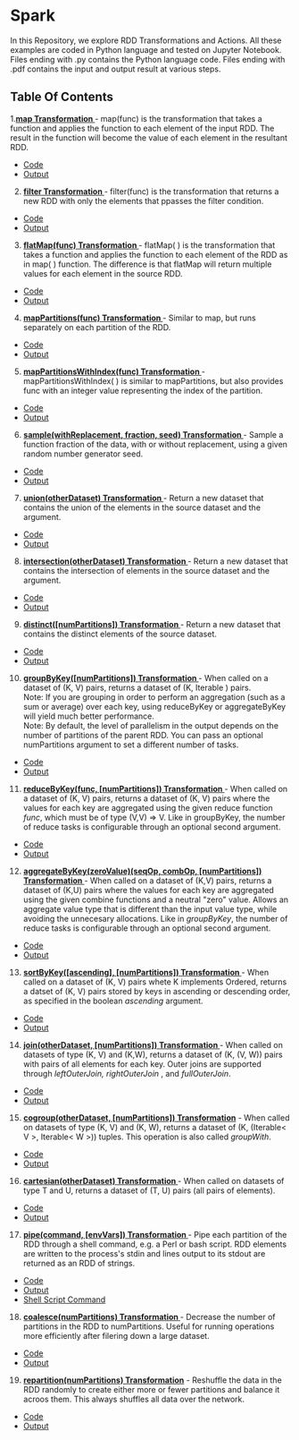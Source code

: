 # Spark

In this Repository, we explore RDD Transformations and Actions. All these examples are coded in Python language and tested on Jupyter Notebook. 
Files ending with .py contains the Python language code.
Files ending with .pdf contains the input and output result at various steps.

## Table Of Contents
 1.[<b>map Transformation </b>](https://github.com/vaishali-yasala/Spark/tree/main/rdd-map)-
 map(func) is the transformation that takes a function and applies the function to each element of the input RDD. The result in the function will become the value of each element in the resultant RDD.
 - [Code](https://github.com/vaishali-yasala/Spark/blob/main/rdd-map/rdd-map.py)
 - [Output](https://github.com/vaishali-yasala/Spark/blob/main/rdd-map/rdd-map.pdf)

 2. [<b>filter Transformation </b>](https://github.com/vaishali-yasala/Spark/tree/main/rdd-filter)-
filter(func) is the transformation that returns a new RDD with only the elements that ppasses the filter condition.
 - [Code](https://github.com/vaishali-yasala/Spark/blob/main/rdd-filter/rdd-filter.py)
 - [Output](https://github.com/vaishali-yasala/Spark/blob/main/rdd-filter/rdd-filter.pdf)

 3. [<b>flatMap(func) Transformation </b>](https://github.com/vaishali-yasala/Spark/tree/main/rdd-flatMap) -
 flatMap( ) is the transformation that takes a function and applies the function to each element of the RDD as in map( ) function. The difference is that flatMap will return multiple values for each element in the source RDD.
 - [Code](https://github.com/vaishali-yasala/Spark/blob/main/rdd-flatMap/rdd-flatMap.py)
 - [Output](https://github.com/vaishali-yasala/Spark/blob/main/rdd-flatMap/rdd-flatMap.pdf)

 4. [<b> mapPartitions(func) Transformation </b>](https://github.com/vaishali-yasala/Spark/tree/main/rdd-mapPartitions) -
 Similar to map, but runs separately on each partition of the RDD.
 - [Code](https://github.com/vaishali-yasala/Spark/blob/main/rdd-mapPartitions/rdd-mapPartitions.py)
 - [Output](https://github.com/vaishali-yasala/Spark/blob/main/rdd-mapPartitions/rdd-mapPartitions.pdf)

 5. [<b> mapPartitionsWithIndex(func) Transformation </b>](https://github.com/vaishali-yasala/Spark/tree/main/rdd-mapPartitionsWithIndex)-
 mapPartitionsWithIndex( ) is similar to mapPartitions, but also provides func with an integer value representing the index of the partition. 
 - [Code](https://github.com/vaishali-yasala/Spark/blob/main/rdd-mapPartitionsWithIndex/rdd-mapPartitionsWithIndex.py)
 - [Output](https://github.com/vaishali-yasala/Spark/blob/main/rdd-mapPartitionsWithIndex/rdd-mapPartitionsWithIndex.pdf)

 6. [<b>sample(withReplacement, fraction, seed) Transformation </b>](https://github.com/vaishali-yasala/Spark/tree/main/rdd-sample)-
 Sample a function fraction of the data, with or without replacement, using a given random number generator seed. 
 - [Code](https://github.com/vaishali-yasala/Spark/blob/main/rdd-sample/rdd-sample.py)
 - [Output](https://github.com/vaishali-yasala/Spark/blob/main/rdd-sample/rdd-sample.pdf)

 7. [<b>union(otherDataset) Transformation </b>](https://github.com/vaishali-yasala/Spark/tree/main/rdd-union)- 
 Return a new dataset that contains the union of the elements in the source dataset and the argument. 
 - [Code](https://github.com/vaishali-yasala/Spark/blob/main/rdd-union/rdd-union.py)
 - [Output](https://github.com/vaishali-yasala/Spark/blob/main/rdd-union/rdd-union.pdf)

 8. [<b>intersection(otherDataset) Transformation </b>](https://github.com/vaishali-yasala/Spark/tree/main/rdd-intersection) -
 Return a new dataset that contains the intersection of elements in the source dataset and the argument. 
 - [Code](https://github.com/vaishali-yasala/Spark/blob/main/rdd-intersection/rdd-intersection.py)
 - [Output](https://github.com/vaishali-yasala/Spark/blob/main/rdd-intersection/rdd-intersection.pdf)

 9. [<b>distinct([numPartitions]) Transformation </b>](https://github.com/vaishali-yasala/Spark/tree/main/rdd-distinct)-
 Return a new dataset that contains the distinct elements of the source dataset.
 - [Code](https://github.com/vaishali-yasala/Spark/blob/main/rdd-distinct/rdd-distinct.py)
 - [Output](https://github.com/vaishali-yasala/Spark/blob/main/rdd-distinct/rdd-distinct.pdf)

10. [<b>groupByKey([numPartitions]) Transformation </b>](https://github.com/vaishali-yasala/Spark/tree/main/rdd-groupByKey)-
When called on a dataset of (K, V) pairs, returns a dataset of (K, Iterable <V>) pairs. <br>
Note: If you are grouping in order to perform an aggregation (such as a sum or average) over each key, using reduceByKey or aggregateByKey will yield much better performance.<br>
Note: By default, the level of parallelism in the output depends on the number of partitions of the parent RDD. You can pass an optional numPartitions argument to set a different number of tasks.
 - [Code](https://github.com/vaishali-yasala/Spark/blob/main/rdd-groupByKey/rdd-groupByKey.py)
 - [Output](https://github.com/vaishali-yasala/Spark/blob/main/rdd-groupByKey/rdd-groupByKey.pdf)

 11. [<b>reduceByKey(func, [numPartitions]) Transformation </b>](https://github.com/vaishali-yasala/Spark/tree/main/rdd-reduceByKey)-
 When called on a dataset of (K, V) pairs, returns a dataset of (K, V) pairs where the values for each key are aggregated using the given reduce function <i>func</i>, which must be of type (V,V) => V. Like in groupByKey, the number of reduce tasks is configurable through an optional second argument. 
 - [Code](https://github.com/vaishali-yasala/Spark/blob/main/rdd-reduceByKey/rdd-reduceByKey.py)
 - [Output](https://github.com/vaishali-yasala/Spark/blob/main/rdd-reduceByKey/rdd-reduceByKey.pdf)

12. [<b>aggregateByKey(zeroValue)(seqOp, combOp, [numPartitions]) Transformation </b>](https://github.com/vaishali-yasala/Spark/tree/main/rdd-aggregateByKey)- 
When called on a dataset of (K,V) pairs, returns a dataset of (K,U) pairs where the values for each key are aggregated using the given combine functions and a neutral "zero" value. Allows an aggregate value type that is different than the input value type, while avoiding the unnecesary allocations. Like in <i>groupByKey</i>, the number of reduce tasks is configurable through an optional second argument.
 - [Code](https://github.com/vaishali-yasala/Spark/blob/main/rdd-aggregateByKey/rdd-aggregateByKey.py)
 - [Output](https://github.com/vaishali-yasala/Spark/blob/main/rdd-aggregateByKey/rdd-aggregateByKey.pdf)

 13. [<b>sortByKey([ascending], [numPartitions]) Transformation </b>](https://github.com/vaishali-yasala/Spark/tree/main/rdd-sortByKey)- 
 When called on a dataset of (K, V) pairs whete K implements Ordered, returns a datset of (K, V) pairs stored by keys in ascending or descending order, as specified in the boolean <i>ascending</i> argument.
 - [Code](https://github.com/vaishali-yasala/Spark/blob/main/rdd-sortByKey/rdd-sortByKey.py)
 - [Output](https://github.com/vaishali-yasala/Spark/blob/main/rdd-sortByKey/rdd-sortByKey.pdf)

 14. [<b>join(otherDataset, [numPartitions]) Transformation </b>](https://github.com/vaishali-yasala/Spark/tree/main/rdd-join)- 
 When called on datasets of type (K, V) and (K,W), returns a dataset of (K, (V, W)) pairs with pairs of all elements for each key. Outer joins are supported through <i>leftOuterJoin, rightOuterJoin </i>, and <i>fullOuterJoin</i>.
 - [Code](https://github.com/vaishali-yasala/Spark/blob/main/rdd-join/rdd-join.py)
 - [Output](https://github.com/vaishali-yasala/Spark/blob/main/rdd-join/rdd-join.pdf)

 15. [<b> cogroup(otherDataset, [numPartitions]) Transformation</b>](https://github.com/vaishali-yasala/Spark/tree/main/rdd-cogroup) - 
 When called on datasets of type (K, V) and (K, W), returns a dataset of (K, (Iterable< V >, Iterable< W >)) tuples. This operation is also called <i>groupWith</i>.
 - [Code](https://github.com/vaishali-yasala/Spark/blob/main/rdd-cogroup/rdd-cogroup.py)
 - [Output](https://github.com/vaishali-yasala/Spark/blob/main/rdd-cogroup/rdd-cogroup.pdf)

 16. [<b>cartesian(otherDataset) Transformation </b>](https://github.com/vaishali-yasala/Spark/tree/main/rdd-cartesian) - 
 When called on datasets of type T and U, returns a dataset of (T, U) pairs (all pairs of elements).
 - [Code](https://github.com/vaishali-yasala/Spark/blob/main/rdd-cartesian/rdd-cartesian.py)
 - [Output](https://github.com/vaishali-yasala/Spark/blob/main/rdd-cartesian/rdd-cartesian.pdf)

 17. [<b>pipe(command, [envVars]) Transformation </b>](https://github.com/vaishali-yasala/Spark/tree/main/rdd-pipe) -
 Pipe each partition of the RDD through a shell command, e.g. a Perl or bash script. RDD elements are written to the process's stdin and lines output to its stdout are returned as an RDD of strings.
 - [Code](https://github.com/vaishali-yasala/Spark/blob/main/rdd-pipe/rdd-pipe.py)
 - [Output](https://github.com/vaishali-yasala/Spark/blob/main/rdd-pipe/rdd-pipe.pdf)
 - [Shell Script Command](https://github.com/vaishali-yasala/Spark/tree/main/Exercise_Dependencies/pipe.sh)

 18. [<b>coalesce(numPartitions) Transformation </b>](https://github.com/vaishali-yasala/Spark/tree/main/rdd-coalesce) -
 Decrease the number of partitions in the RDD to numPartitions. Useful for running operations more efficiently after filering down a large dataset.
 - [Code](https://github.com/vaishali-yasala/Spark/blob/main/rdd-coalesce_rdd-repartition/rdd-coalesce.py)
 - [Output](https://github.com/vaishali-yasala/Spark/blob/main/rdd-coalesce_rdd-repartition/rdd-coalesce.pdf)

 19. [<b> repartition(numPartitions) Transformation</b>](https://github.com/vaishali-yasala/Spark/tree/main/rdd-repartition) - 
 Reshuffle the data in the RDD randomly to create either more or fewer partitions and balance it acroos them. This always shuffles all data over the network. 
 - [Code](https://github.com/vaishali-yasala/Spark/blob/main/rdd-coalesce_rdd-repartition/rdd-coalesce.py)
 - [Output](https://github.com/vaishali-yasala/Spark/blob/main/rdd-coalesce_rdd-repartition/rdd-coalesce.pdf)
 
